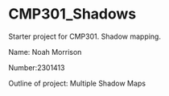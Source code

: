# CMP301_Shadows
Starter project for CMP301. Shadow mapping.

Name: Noah Morrison

Number:2301413

Outline of project: Multiple Shadow Maps
